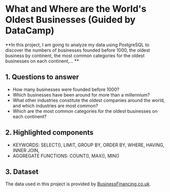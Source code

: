 # What and Where are the World's Oldest Businesses (Guided by DataCamp)
**In this project, I am going to analyze my data using PostgreSQL to discover the numbers of businesses founded before 1000, the oldest business by continent, the most common categories for the oldest businesses on each continent,... **

## 1. Questions to answer
- How many businesses were founded before 1000?
- Which businesses have been around for more than a millennium?
- What other industries constitute the oldest companies around the world, and which industries are most common?
- Which are the most common categories for the oldest businesses on each continent?

## 2. Highlighted components 
- KEYWORDS: SELECT(), LIMIT, GROUP BY, ORDER BY, WHERE, HAVING, INNER JOIN, 
- AGGREGATE FUNCTIONS: COUNT(), MAX(), MIN()

## 3. Dataset
The data used in this project is provided by [BusinessFinancing.co.uk](https://businessfinancing.co.uk/the-oldest-company-in-almost-every-country/).



